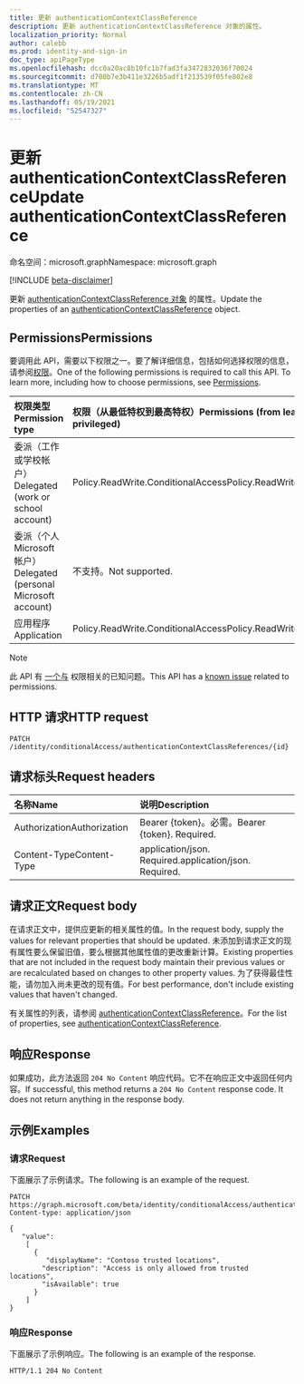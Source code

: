 ```yaml
---
title: 更新 authenticationContextClassReference
description: 更新 authenticationContextClassReference 对象的属性。
localization_priority: Normal
author: calebb
ms.prod: identity-and-sign-in
doc_type: apiPageType
ms.openlocfilehash: dcc0a20ac8b10fc1b7fad3fa3472832036f70024
ms.sourcegitcommit: d700b7e3b411e3226b5adf1f213539f05fe802e8
ms.translationtype: MT
ms.contentlocale: zh-CN
ms.lasthandoff: 05/19/2021
ms.locfileid: "52547327"
---
```

# <a name="update-authenticationcontextclassreference"></a><span data-ttu-id="40f24-103">更新 authenticationContextClassReference</span><span class="sxs-lookup"><span data-stu-id="40f24-103">Update authenticationContextClassReference</span></span>

<span data-ttu-id="40f24-104">命名空间：microsoft.graph</span><span class="sxs-lookup"><span data-stu-id="40f24-104">Namespace: microsoft.graph</span></span>

[!INCLUDE [beta-disclaimer](../../includes/beta-disclaimer.md)]

<span data-ttu-id="40f24-105">更新 [authenticationContextClassReference 对象](../resources/authenticationcontextclassreference.md) 的属性。</span><span class="sxs-lookup"><span data-stu-id="40f24-105">Update the properties of an [authenticationContextClassReference](../resources/authenticationcontextclassreference.md) object.</span></span>

## <a name="permissions"></a><span data-ttu-id="40f24-106">Permissions</span><span class="sxs-lookup"><span data-stu-id="40f24-106">Permissions</span></span>

<span data-ttu-id="40f24-p101">要调用此 API，需要以下权限之一。要了解详细信息，包括如何选择权限的信息，请参阅[权限](/graph/permissions-reference)。</span><span class="sxs-lookup"><span data-stu-id="40f24-p101">One of the following permissions is required to call this API. To learn more, including how to choose permissions, see [Permissions](/graph/permissions-reference).</span></span>

|<span data-ttu-id="40f24-109">权限类型</span><span class="sxs-lookup"><span data-stu-id="40f24-109">Permission type</span></span>                        | <span data-ttu-id="40f24-110">权限（从最低特权到最高特权）</span><span class="sxs-lookup"><span data-stu-id="40f24-110">Permissions (from least to most privileged)</span></span>                    |
|:--------------------------------------|:---------------------------------------------------------------|
|<span data-ttu-id="40f24-111">委派（工作或学校帐户）</span><span class="sxs-lookup"><span data-stu-id="40f24-111">Delegated (work or school account)</span></span>     | <span data-ttu-id="40f24-112">Policy.ReadWrite.ConditionalAccess</span><span class="sxs-lookup"><span data-stu-id="40f24-112">Policy.ReadWrite.ConditionalAccess</span></span> |
|<span data-ttu-id="40f24-113">委派（个人 Microsoft 帐户）</span><span class="sxs-lookup"><span data-stu-id="40f24-113">Delegated (personal Microsoft account)</span></span> | <span data-ttu-id="40f24-114">不支持。</span><span class="sxs-lookup"><span data-stu-id="40f24-114">Not supported.</span></span> |
|<span data-ttu-id="40f24-115">应用程序</span><span class="sxs-lookup"><span data-stu-id="40f24-115">Application</span></span>                            | <span data-ttu-id="40f24-116">Policy.ReadWrite.ConditionalAccess</span><span class="sxs-lookup"><span data-stu-id="40f24-116">Policy.ReadWrite.ConditionalAccess</span></span> |

> [!NOTE]
> <span data-ttu-id="40f24-117">此 API 有 [一个与](/graph/known-issues#permissions) 权限相关的已知问题。</span><span class="sxs-lookup"><span data-stu-id="40f24-117">This API has a [known issue](/graph/known-issues#permissions) related to permissions.</span></span>

## <a name="http-request"></a><span data-ttu-id="40f24-118">HTTP 请求</span><span class="sxs-lookup"><span data-stu-id="40f24-118">HTTP request</span></span>

<!-- { "blockType": "ignored" } -->

```http
PATCH /identity/conditionalAccess/authenticationContextClassReferences/{id}
```

## <a name="request-headers"></a><span data-ttu-id="40f24-119">请求标头</span><span class="sxs-lookup"><span data-stu-id="40f24-119">Request headers</span></span>

| <span data-ttu-id="40f24-120">名称</span><span class="sxs-lookup"><span data-stu-id="40f24-120">Name</span></span>          | <span data-ttu-id="40f24-121">说明</span><span class="sxs-lookup"><span data-stu-id="40f24-121">Description</span></span>      |
|:--------------|:-----------------|
| <span data-ttu-id="40f24-122">Authorization</span><span class="sxs-lookup"><span data-stu-id="40f24-122">Authorization</span></span> | <span data-ttu-id="40f24-p102">Bearer {token}。必需。</span><span class="sxs-lookup"><span data-stu-id="40f24-p102">Bearer {token}. Required.</span></span>   |
| <span data-ttu-id="40f24-125">Content-Type</span><span class="sxs-lookup"><span data-stu-id="40f24-125">Content-Type</span></span>  | <span data-ttu-id="40f24-p103">application/json. Required.</span><span class="sxs-lookup"><span data-stu-id="40f24-p103">application/json. Required.</span></span> |

## <a name="request-body"></a><span data-ttu-id="40f24-128">请求正文</span><span class="sxs-lookup"><span data-stu-id="40f24-128">Request body</span></span>

<span data-ttu-id="40f24-129">在请求正文中，提供应更新的相关属性的值。</span><span class="sxs-lookup"><span data-stu-id="40f24-129">In the request body, supply the values for relevant properties that should be updated.</span></span> <span data-ttu-id="40f24-130">未添加到请求正文的现有属性要么保留旧值，要么根据其他属性值的更改重新计算。</span><span class="sxs-lookup"><span data-stu-id="40f24-130">Existing properties that are not included in the request body maintain their previous values or are recalculated based on changes to other property values.</span></span> <span data-ttu-id="40f24-131">为了获得最佳性能，请勿加入尚未更改的现有值。</span><span class="sxs-lookup"><span data-stu-id="40f24-131">For best performance, don't include existing values that haven't changed.</span></span>

<span data-ttu-id="40f24-132">有关属性的列表，请参阅 [authenticationContextClassReference](../resources/authenticationContextClassReference.md)。</span><span class="sxs-lookup"><span data-stu-id="40f24-132">For the list of properties, see [authenticationContextClassReference](../resources/authenticationContextClassReference.md).</span></span>

## <a name="response"></a><span data-ttu-id="40f24-133">响应</span><span class="sxs-lookup"><span data-stu-id="40f24-133">Response</span></span>

<span data-ttu-id="40f24-p105">如果成功，此方法返回 `204 No Content` 响应代码。它不在响应正文中返回任何内容。</span><span class="sxs-lookup"><span data-stu-id="40f24-p105">If successful, this method returns a `204 No Content` response code. It does not return anything in the response body.</span></span>

## <a name="examples"></a><span data-ttu-id="40f24-136">示例</span><span class="sxs-lookup"><span data-stu-id="40f24-136">Examples</span></span>

### <a name="request"></a><span data-ttu-id="40f24-137">请求</span><span class="sxs-lookup"><span data-stu-id="40f24-137">Request</span></span>

<span data-ttu-id="40f24-138">下面展示了示例请求。</span><span class="sxs-lookup"><span data-stu-id="40f24-138">The following is an example of the request.</span></span>

<!-- {
  "blockType": "request",
  "name": "update_authenticationcontextclassreference"
}-->

```http
PATCH https://graph.microsoft.com/beta/identity/conditionalAccess/authenticationContextClassReferences/c1
Content-type: application/json

{
   "value": 
    [
      {
         "displayName": "Contoso trusted locations",
        "description": "Access is only allowed from trusted locations",
        "isAvailable": true
      }
    ]
}
```



### <a name="response"></a><span data-ttu-id="40f24-139">响应</span><span class="sxs-lookup"><span data-stu-id="40f24-139">Response</span></span>

<span data-ttu-id="40f24-140">下面展示了示例响应。</span><span class="sxs-lookup"><span data-stu-id="40f24-140">The following is an example of the response.</span></span>

<!-- {
  "blockType": "response",
  "truncated": false
} -->

```http
HTTP/1.1 204 No Content
```


<!-- uuid: 16cd6b66-4b1a-43a1-adaf-3a886856ed98
2019-02-04 14:57:30 UTC -->
<!-- {
  "type": "#page.annotation",
  "description": "Update authenticationContextClassReference",
  "keywords": "",
  "section": "documentation",
  "tocPath": ""
}-->
